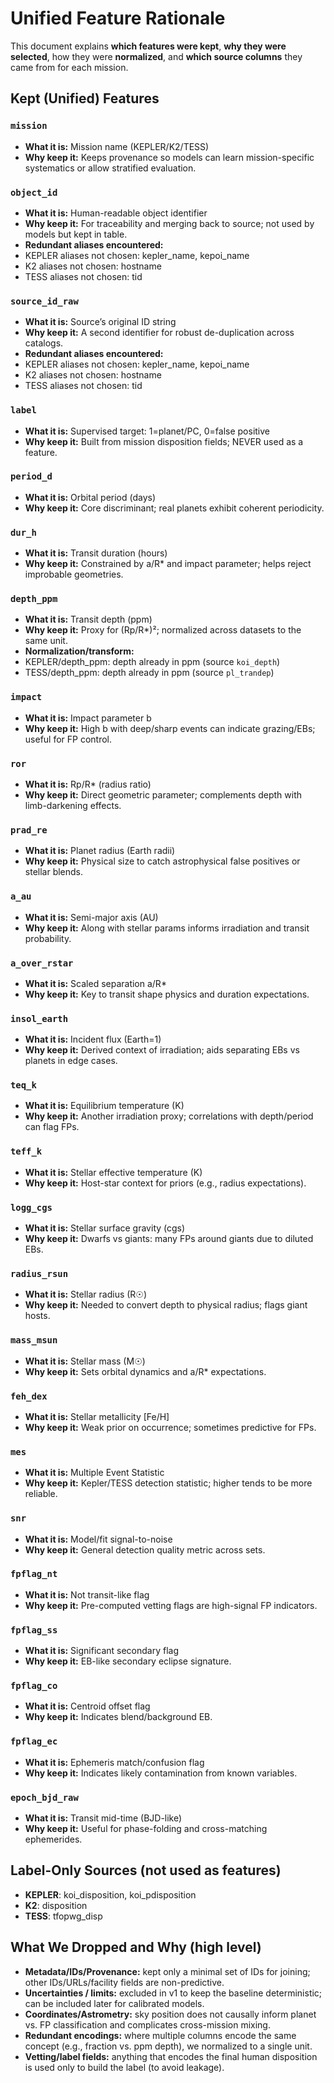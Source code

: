 # Unified Feature Rationale

This document explains **which features were kept**, **why they were selected**, how they were **normalized**, and **which source columns** they came from for each mission.

## Kept (Unified) Features

### `mission`
- **What it is:** Mission name (KEPLER/K2/TESS)
- **Why keep it:** Keeps provenance so models can learn mission-specific systematics or allow stratified evaluation.

### `object_id`
- **What it is:** Human-readable object identifier
- **Why keep it:** For traceability and merging back to source; not used by models but kept in table.
- **Redundant aliases encountered:**
- KEPLER aliases not chosen: kepler_name, kepoi_name
- K2 aliases not chosen: hostname
- TESS aliases not chosen: tid

### `source_id_raw`
- **What it is:** Source’s original ID string
- **Why keep it:** A second identifier for robust de-duplication across catalogs.
- **Redundant aliases encountered:**
- KEPLER aliases not chosen: kepler_name, kepoi_name
- K2 aliases not chosen: hostname
- TESS aliases not chosen: tid

### `label`
- **What it is:** Supervised target: 1=planet/PC, 0=false positive
- **Why keep it:** Built from mission disposition fields; NEVER used as a feature.

### `period_d`
- **What it is:** Orbital period (days)
- **Why keep it:** Core discriminant; real planets exhibit coherent periodicity.

### `dur_h`
- **What it is:** Transit duration (hours)
- **Why keep it:** Constrained by a/R* and impact parameter; helps reject improbable geometries.

### `depth_ppm`
- **What it is:** Transit depth (ppm)
- **Why keep it:** Proxy for (Rp/R*)²; normalized across datasets to the same unit.
- **Normalization/transform:**
- KEPLER/depth_ppm: depth already in ppm (source `koi_depth`)
- TESS/depth_ppm: depth already in ppm (source `pl_trandep`)

### `impact`
- **What it is:** Impact parameter b
- **Why keep it:** High b with deep/sharp events can indicate grazing/EBs; useful for FP control.

### `ror`
- **What it is:** Rp/R* (radius ratio)
- **Why keep it:** Direct geometric parameter; complements depth with limb-darkening effects.

### `prad_re`
- **What it is:** Planet radius (Earth radii)
- **Why keep it:** Physical size to catch astrophysical false positives or stellar blends.

### `a_au`
- **What it is:** Semi-major axis (AU)
- **Why keep it:** Along with stellar params informs irradiation and transit probability.

### `a_over_rstar`
- **What it is:** Scaled separation a/R*
- **Why keep it:** Key to transit shape physics and duration expectations.

### `insol_earth`
- **What it is:** Incident flux (Earth=1)
- **Why keep it:** Derived context of irradiation; aids separating EBs vs planets in edge cases.

### `teq_k`
- **What it is:** Equilibrium temperature (K)
- **Why keep it:** Another irradiation proxy; correlations with depth/period can flag FPs.

### `teff_k`
- **What it is:** Stellar effective temperature (K)
- **Why keep it:** Host-star context for priors (e.g., radius expectations).

### `logg_cgs`
- **What it is:** Stellar surface gravity (cgs)
- **Why keep it:** Dwarfs vs giants: many FPs around giants due to diluted EBs.

### `radius_rsun`
- **What it is:** Stellar radius (R☉)
- **Why keep it:** Needed to convert depth to physical radius; flags giant hosts.

### `mass_msun`
- **What it is:** Stellar mass (M☉)
- **Why keep it:** Sets orbital dynamics and a/R* expectations.

### `feh_dex`
- **What it is:** Stellar metallicity [Fe/H]
- **Why keep it:** Weak prior on occurrence; sometimes predictive for FPs.

### `mes`
- **What it is:** Multiple Event Statistic
- **Why keep it:** Kepler/TESS detection statistic; higher tends to be more reliable.

### `snr`
- **What it is:** Model/fit signal-to-noise
- **Why keep it:** General detection quality metric across sets.

### `fpflag_nt`
- **What it is:** Not transit-like flag
- **Why keep it:** Pre-computed vetting flags are high-signal FP indicators.

### `fpflag_ss`
- **What it is:** Significant secondary flag
- **Why keep it:** EB-like secondary eclipse signature.

### `fpflag_co`
- **What it is:** Centroid offset flag
- **Why keep it:** Indicates blend/background EB.

### `fpflag_ec`
- **What it is:** Ephemeris match/confusion flag
- **Why keep it:** Indicates likely contamination from known variables.

### `epoch_bjd_raw`
- **What it is:** Transit mid-time (BJD-like)
- **Why keep it:** Useful for phase-folding and cross-matching ephemerides.

## Label-Only Sources (not used as features)

- **KEPLER**: koi_disposition, koi_pdisposition
- **K2**: disposition
- **TESS**: tfopwg_disp

## What We Dropped and Why (high level)

- **Metadata/IDs/Provenance:** kept only a minimal set of IDs for joining; other IDs/URLs/facility fields are non-predictive.
- **Uncertainties / limits:** excluded in v1 to keep the baseline deterministic; can be included later for calibrated models.
- **Coordinates/Astrometry:** sky position does not causally inform planet vs. FP classification and complicates cross-mission mixing.
- **Redundant encodings:** where multiple columns encode the same concept (e.g., fraction vs. ppm depth), we normalized to a single unit.
- **Vetting/label fields:** anything that encodes the final human disposition is used only to build the label (to avoid leakage).